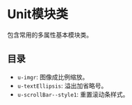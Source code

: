 # Unit模块类

包含常用的多属性基本模块类。

## 目录

- `u-imgr`: 图像成比例缩放。
- `u-textEllipsis`: 溢出加省略号。
- `u-scrollBar--style1`: 重置滚动条样式。